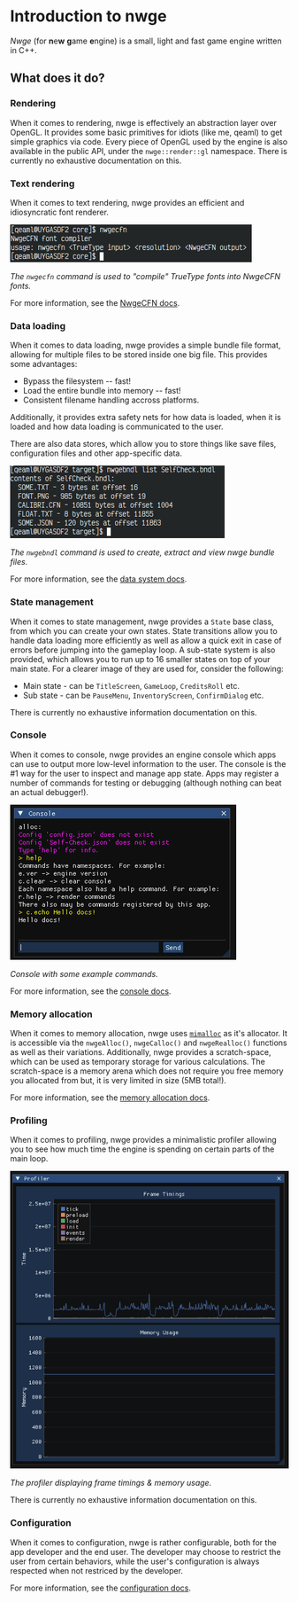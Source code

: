 # Introduction to nwge

*Nwge* (for **n**e**w** **g**ame **e**ngine) is a small, light and fast game
engine written in C++.

## What does it do?

### Rendering

When it comes to rendering, nwge is effectively an abstraction layer over
OpenGL. It provides some basic primitives for idiots (like me, qeaml) to get
simple graphics via code. Every piece of OpenGL used by the engine is also
available in the public API, under the `nwge::render::gl` namespace. There is
currently no exhaustive documentation on this.

### Text rendering

When it comes to text rendering, nwge provides an efficient and idiosyncratic
font renderer.

![Screenshot of the `nwgecfn` command](img/nwgecfn.png)

*The `nwgecfn` command is used to "compile" TrueType fonts into NwgeCFN fonts.*

For more information, see the [NwgeCFN docs](CFN).

### Data loading

When it comes to data loading, nwge provides a simple bundle file format,
allowing for multiple files to be stored inside one big file. This provides some
advantages:

* Bypass the filesystem -- fast!
* Load the entire bundle into memory -- fast!
* Consistent filename handling accross platforms.

Additionally, it provides extra safety nets for how data is loaded, when it is
loaded and how data loading is communicated to the user.

There are also data stores, which allow you to store things like save files,
configuration files and other app-specific data.

![Screenshot of the `nwgebndl` command](img/nwgebndl.png)

*The `nwgebndl` command is used to create, extract and view nwge bundle files.*

For more information, see the [data system docs](DATA#bundles).

### State management

When it comes to state management, nwge provides a `State` base class, from
which you can create your own states. State transitions allow you to handle data
loading more efficiently as well as allow a quick exit in case of errors before
jumping into the gameplay loop. A sub-state system is also provided, which
allows you to run up to 16 smaller states on top of your main state. For a
clearer image of they are used for, consider the following:

* Main state - can be `TitleScreen`, `GameLoop`, `CreditsRoll` etc.
* Sub state - can be `PauseMenu`, `InventoryScreen`, `ConfirmDialog` etc.

There is currently no exhaustive information documentation on this.

### Console

When it comes to console, nwge provides an engine console which apps can use to
output more low-level information to the user. The console is the #1 way for the
user to inspect and manage app state. Apps may register a number of commands for
testing or debugging (although nothing can beat an actual debugger!).

![Console Screenshot](img/console.png)

*Console with some example commands.*

For more information, see the [console docs](CONSOLE).

### Memory allocation

When it comes to memory allocation, nwge uses [`mimalloc`][mimalloc] as it's
allocator. It is accessible via the `nwgeAlloc()`, `nwgeCalloc()` and
`nwgeRealloc()` functions as well as their variations. Additionally, nwge
provides a scratch-space, which can be used as temporary storage for various
calculations. The scratch-space is a memory arena which does not require you
free memory you allocated from but, it is very limited in size (5MB total!).

For more information, see the [memory allocation docs](MEMORY).

### Profiling

When it comes to profiling, nwge provides a minimalistic profiler allowing you
to see how much time the engine is spending on certain parts of the main loop.

![Profiler Screenshot](img/profiler.png)

*The profiler displaying frame timings & memory usage.*

There is currently no exhaustive information documentation on this.

### Configuration

When it comes to configuration, nwge is rather configurable, both for the app
developer and the end user. The developer may choose to restrict the user from
certain behaviors, while the user's configuration is always respected when not
restriced by the developer.

For more information, see the [configuration docs](CONFIG).

[mimalloc]: https://github.com/microsoft/mimalloc
